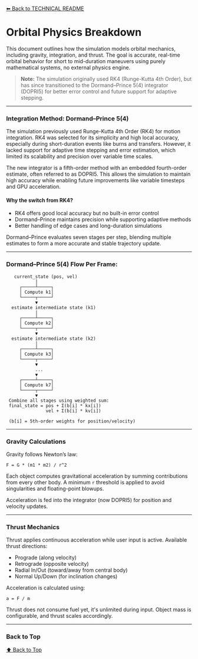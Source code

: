 [⬅ Back to TECHNICAL README](./TECHNICAL_README.md)

# Orbital Physics Breakdown

This document outlines how the simulation models orbital mechanics, including gravity, integration, and thrust. The goal is accurate, real-time orbital behavior for short to mid-duration maneuvers using purely mathematical systems, no external physics engine.

> **Note:** The simulation originally used RK4 (Runge-Kutta 4th Order), but has since transitioned to the Dormand–Prince 5(4) integrator (DOPRI5) for better error control and future support for adaptive stepping.

---

### Integration Method: Dormand–Prince 5(4)

The simulation previously used Runge-Kutta 4th Order (RK4) for motion integration. RK4 was selected for its simplicity and high local accuracy, especially during short-duration events like burns and transfers. However, it lacked support for adaptive time stepping and error estimation, which limited its scalability and precision over variable time scales.

The new integrator is a fifth-order method with an embedded fourth-order estimate, often referred to as DOPRI5. This allows the simulation to maintain high accuracy while enabling future improvements like variable timesteps and GPU acceleration.

#### Why the switch from RK4?
- RK4 offers good local accuracy but no built-in error control
- Dormand–Prince maintains precision while supporting adaptive methods
- Better handling of edge cases and long-duration simulations

Dormand–Prince evaluates seven stages per step, blending multiple estimates to form a more accurate and stable trajectory update.

---

### Dormand–Prince 5(4) Flow Per Frame:

```
   current_state (pos, vel)
           │
     ┌─────┴─────┐
     │ Compute k1│
     └─────┬─────┘
           ▼
  estimate intermediate state (k1)
           │
     ┌─────┴─────┐
     │ Compute k2│
     └─────┬─────┘
           ▼
  estimate intermediate state (k2)
           │
     ┌─────┴─────┐
     │ Compute k3│
     └─────┬─────┘
           ▼
           ...
           ▼
     ┌─────┴─────┐
     │ Compute k7│
     └─────┬─────┘
           ▼
 Combine all stages using weighted sum:
 final_state = pos + Σ(b[i] * kx[i])
               vel + Σ(b[i] * kv[i])

 (b[i] = 5th-order weights for position/velocity)
```
---

### Gravity Calculations

Gravity follows Newton’s law:
```
F = G * (m1 * m2) / r^2
```

Each object computes gravitational acceleration by summing contributions from every other body. A minimum `r` threshold is applied to avoid singularities and floating-point blowups.

Acceleration is fed into the integrator (now DOPRI5) for position and velocity updates.

---

### Thrust Mechanics

Thrust applies continuous acceleration while user input is active. Available thrust directions:

- Prograde (along velocity)
- Retrograde (opposite velocity)
- Radial In/Out (toward/away from central body)
- Normal Up/Down (for inclination changes)

Acceleration is calculated using:
```
a = F / m
```

Thrust does not consume fuel yet, it's unlimited during input. Object mass is configurable, and thrust scales accordingly.

---

### Back to Top

[⬆ Back to Top](#orbital-physics-breakdown)
